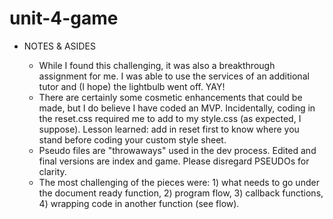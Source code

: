 # unit-4-game

- NOTES & ASIDES
 
    - While I found this challenging, it was also a breakthrough assignment for me. I was able to use the services of an additional tutor and (I hope) the lightbulb went off. YAY!
    - There are certainly some cosmetic enhancements that could be made, but I do believe I have coded an MVP. Incidentally, coding in the reset.css required me to add to my style.css (as expected, I suppose). Lesson learned: add in reset first to know where you stand before coding your custom style sheet.
    - Pseudo files are "throwaways" used in the dev process. Edited and final versions are index and game. Please disregard PSEUDOs for clarity.
    - The most challenging of the pieces were: 1) what needs to go under the document ready function, 2) program flow, 3) callback functions, 4) wrapping code in another function (see flow).